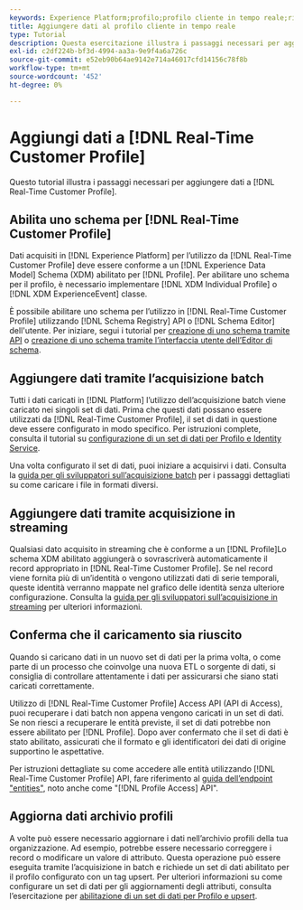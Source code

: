 ```yaml
---
keywords: Experience Platform;profilo;profilo cliente in tempo reale;risoluzione dei problemi;API;abilitare profilo;abilitare profilo;abilitare profilo
title: Aggiungere dati al profilo cliente in tempo reale
type: Tutorial
description: Questa esercitazione illustra i passaggi necessari per aggiungere dati a Real-Time Customer Profile.
exl-id: c2df224b-bf3d-4994-aa3a-9e9f4a6a726c
source-git-commit: e52eb90b64ae9142e714a46017cfd14156c78f8b
workflow-type: tm+mt
source-wordcount: '452'
ht-degree: 0%

---
```



# Aggiungi dati a [!DNL Real-Time Customer Profile]

Questo tutorial illustra i passaggi necessari per aggiungere dati a [!DNL Real-Time Customer Profile].

## Abilita uno schema per [!DNL Real-Time Customer Profile]

Dati acquisiti in [!DNL Experience Platform] per l’utilizzo da [!DNL Real-Time Customer Profile] deve essere conforme a un [!DNL Experience Data Model] Schema (XDM) abilitato per [!DNL Profile]. Per abilitare uno schema per il profilo, è necessario implementare [!DNL XDM Individual Profile] o [!DNL XDM ExperienceEvent] classe.

È possibile abilitare uno schema per l’utilizzo in [!DNL Real-Time Customer Profile] utilizzando [!DNL Schema Registry] API o [!DNL Schema Editor] dell&#39;utente. Per iniziare, segui i tutorial per [creazione di uno schema tramite API](../../xdm/tutorials/create-schema-api.md) o [creazione di uno schema tramite l’interfaccia utente dell’Editor di schema](../../xdm/tutorials/create-schema-ui.md).

## Aggiungere dati tramite l’acquisizione batch

Tutti i dati caricati in [!DNL Platform] l’utilizzo dell’acquisizione batch viene caricato nei singoli set di dati. Prima che questi dati possano essere utilizzati da [!DNL Real-Time Customer Profile], il set di dati in questione deve essere configurato in modo specifico. Per istruzioni complete, consulta il tutorial su [configurazione di un set di dati per Profilo e Identity Service](dataset-configuration.md).

Una volta configurato il set di dati, puoi iniziare a acquisirvi i dati. Consulta la [guida per gli sviluppatori sull’acquisizione batch](../../ingestion/batch-ingestion/api-overview.md) per i passaggi dettagliati su come caricare i file in formati diversi.

## Aggiungere dati tramite acquisizione in streaming

Qualsiasi dato acquisito in streaming che è conforme a un [!DNL Profile]Lo schema XDM abilitato aggiungerà o sovrascriverà automaticamente il record appropriato in [!DNL Real-Time Customer Profile]. Se nel record viene fornita più di un’identità o vengono utilizzati dati di serie temporali, queste identità verranno mappate nel grafico delle identità senza ulteriore configurazione. Consulta la [guida per gli sviluppatori sull’acquisizione in streaming](../../ingestion/tutorials/streaming-record-data.md) per ulteriori informazioni.

## Conferma che il caricamento sia riuscito

Quando si caricano dati in un nuovo set di dati per la prima volta, o come parte di un processo che coinvolge una nuova ETL o sorgente di dati, si consiglia di controllare attentamente i dati per assicurarsi che siano stati caricati correttamente.

Utilizzo di [!DNL Real-Time Customer Profile] Access API (API di Access), puoi recuperare i dati batch non appena vengono caricati in un set di dati. Se non riesci a recuperare le entità previste, il set di dati potrebbe non essere abilitato per [!DNL Profile]. Dopo aver confermato che il set di dati è stato abilitato, assicurati che il formato e gli identificatori dei dati di origine supportino le aspettative.

Per istruzioni dettagliate su come accedere alle entità utilizzando [!DNL Real-Time Customer Profile] API, fare riferimento al [guida dell’endpoint &quot;entities&quot;](../api/entities.md), noto anche come &quot;[!DNL Profile Access] API&quot;.

## Aggiorna dati archivio profili

A volte può essere necessario aggiornare i dati nell’archivio profili della tua organizzazione. Ad esempio, potrebbe essere necessario correggere i record o modificare un valore di attributo. Questa operazione può essere eseguita tramite l’acquisizione in batch e richiede un set di dati abilitato per il profilo configurato con un tag upsert. Per ulteriori informazioni su come configurare un set di dati per gli aggiornamenti degli attributi, consulta l’esercitazione per [abilitazione di un set di dati per Profilo e upsert](../../catalog/datasets/enable-upsert.md).
